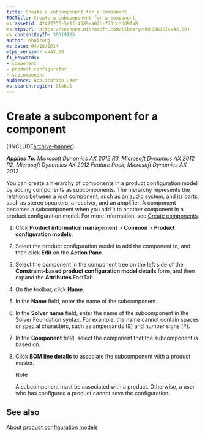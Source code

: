```yaml
---
title: Create a subcomponent for a component
TOCTitle: Create a subcomponent for a component
ms:assetid: 42427253-5e1f-4589-a02b-273ccddd9fa8
ms:mtpsurl: https://technet.microsoft.com/library/Hh580618(v=AX.60)
ms:contentKeyID: 39519105
author: Khairunj
ms.date: 04/18/2014
mtps_version: v=AX.60
f1_keywords:
- component
- product configurator
- subcomponent
audience: Application User
ms.search.region: Global
---
```


# Create a subcomponent for a component 


[!INCLUDE[archive-banner](includes/archive-banner.md)]


_**Applies To:** Microsoft Dynamics AX 2012 R3, Microsoft Dynamics AX 2012 R2, Microsoft Dynamics AX 2012 Feature Pack, Microsoft Dynamics AX 2012_

You can create a hierarchy of components in a product configuration model by adding components as subcomponents. The hierarchy represents the relations between a root component, such as an audio system, and its parts, such as stereo speakers, a receiver, and an amplifier. A component becomes a subcomponent when you add it to another component in a product configuration model. For more information, see [Create components](create-components.md).

1.  Click **Product information management** \> **Common** \> **Product configuration models**.

2.  Select the product configuration model to add the component to, and then click **Edit** on the **Action Pane**.

3.  Select the component in the component tree on the left side of the **Constraint-based product configuration model details** form, and then expand the **Attributes** FastTab.

4.  On the toolbar, click **Name**.

5.  In the **Name** field, enter the name of the subcomponent.

6.  In the **Solver name** field, enter the name of the subcomponent in the Solver Foundation syntax. For example, the name cannot contain spaces or special characters, such as ampersands (&) and number signs (\#).

7.  In the **Component** field, select the component that the subcomponent is based on.

8.  Click **BOM line details** to associate the subcomponent with a product master.
    

    > [!NOTE]
    > <P>A subcomponent must be associated with a product. Otherwise, a user who has configured a product cannot save the configuration.</P>



## See also

[About product configuration models](about-product-configuration-models.md)

  


